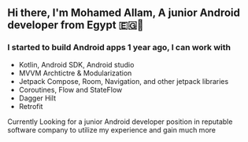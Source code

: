 ## Hi there, I'm Mohamed Allam, A junior Android developer from Egypt 🇪🇬👋

### I started to build Android apps 1 year ago, I can work with

- Kotlin, Android SDK, Android studio
- MVVM Archtictre & Modularization
- Jetpack Compose, Room, Navigation, and other jetpack libraries
- Coroutines, Flow and StateFlow
- Dagger Hilt
- Retrofit

Currently Looking for a junior Android developer position in reputable software company to utilize my experience and gain much more
